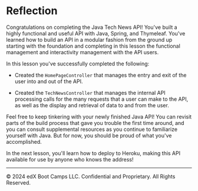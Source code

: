 # Reflection

Congratulations on completing the Java Tech News API! You've built a highly functional and useful API with Java, Spring, and Thymeleaf. You've learned how to build an API in a modular fashion from the ground up starting with the foundation and completing in this lesson the functional management and interactivity management with the API users.

In this lesson you've successfully completed the following:

* Created the `HomePageController` that manages the entry and exit of the user into and out of the API.

* Created the `TechNewsController` that manages the internal API processing calls for the many requests that a user can make to the API, as well as the display and retrieval of data to and from the user.

Feel free to keep tinkering with your newly finished Java API! You can revisit parts of the build process that gave you trouble the first time around, and you can consult supplemental resources as you continue to familiarize yourself with Java. But for now, you should be proud of what you've accomplished.

In the next lesson, you'll learn how to deploy to Heroku, making this API available for use by anyone who knows the address!

---
© 2024 edX Boot Camps LLC. Confidential and Proprietary. All Rights Reserved.